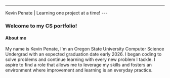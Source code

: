 ---
Kevin Penate | Learning one project at a time! ---

### Welcome to my CS portfolio!

#### About me

My name is Kevin Penate, I'm an Oregon State University Computer Science Undergrad with an expected graduation date early 2026. 
I began coding to solve problems and continue learning with every new problem I tackle. I aspire to find a role that allows me
to leverage my skills and fosters an environment where improvement and learning is an everyday practice.
